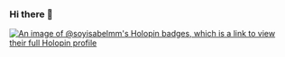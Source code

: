 ### Hi there 👋

[![An image of @soyisabelmm's Holopin badges, which is a link to view their full Holopin profile](https://holopin.me/soyisabelmm)](https://holopin.io/@soyisabelmm)

<!--
**SoyIsabelMM/SoyIsabelMM** is a ✨ _special_ ✨ repository because its `README.md` (this file) appears on your GitHub profile.

Here are some ideas to get you started:

- 🔭 I’m currently working on ...
- 🌱 I’m currently learning ...
- 👯 I’m looking to collaborate on ...
- 🤔 I’m looking for help with ...
- 💬 Ask me about ...
- 📫 How to reach me: ...
- 😄 Pronouns: ...
- ⚡ Fun fact: ...
-->
